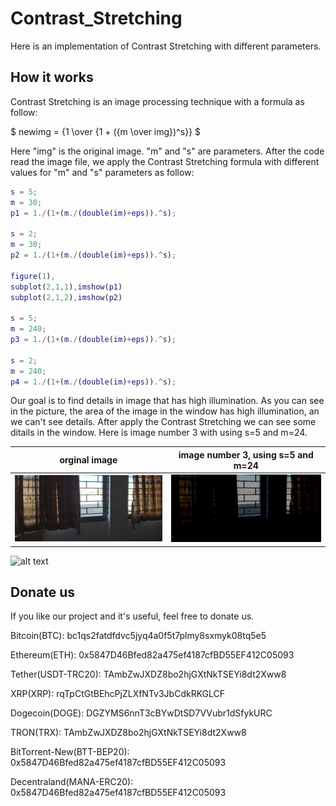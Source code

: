 # Contrast_Stretching

Here is an implementation of Contrast Stretching with different parameters.

## How it works

Contrast Stretching is an image processing technique with a formula as follow:

$ newimg = {1 \over {1 + ({m \over img})^s}} $

Here "img" is the original image. "m" and "s" are parameters. After the code read the image file, we apply the Contrast Stretching formula with different values for "m" and "s" parameters as follow:

```matlab
s = 5;
m = 30;
p1 = 1./(1+(m./(double(im)+eps)).^s);

s = 2;
m = 30;
p2 = 1./(1+(m./(double(im)+eps)).^s);

figure(1), 
subplot(2,1,1),imshow(p1)
subplot(2,1,2),imshow(p2)

s = 5;
m = 240;
p3 = 1./(1+(m./(double(im)+eps)).^s);

s = 2;
m = 240;
p4 = 1./(1+(m./(double(im)+eps)).^s);
```

Our goal is to find details in image that has high illumination. As you can see in the picture, the area of the image in the window has high illumination, an we can't see details. After apply the Contrast Stretching we can see some ditails in the window. Here is image number 3 with using s=5 and m=24.

orginal image             |  image number 3, using s=5 and m=24
:-------------------------:|:-------------------------:
![](https://github.com/bardiadelagah/Contrast_Stretching/blob/main/9.jpg)  |  ![](https://github.com/bardiadelagah/Contrast_Stretching/blob/main/3.jpg)
![alt text]()


## Donate us
If you like our project and it's useful, feel free to donate us.

Bitcoin(BTC): bc1qs2fatdfdvc5jyq4a0f5t7plmy8sxmyk08tq5e5

Ethereum(ETH): 0x5847D46Bfed82a475ef4187cfBD55EF412C05093

Tether(USDT-TRC20): TAmbZwJXDZ8bo2hjGXtNkTSEYi8dt2Xww8

XRP(XRP): rqTpCtGtBEhcPjZLXfNTv3JbCdkRKGLCF

Dogecoin(DOGE): DGZYMS6nnT3cBYwDtSD7VVubr1dSfykURC

TRON(TRX): TAmbZwJXDZ8bo2hjGXtNkTSEYi8dt2Xww8

BitTorrent-New(BTT-BEP20): 0x5847D46Bfed82a475ef4187cfBD55EF412C05093

Decentraland(MANA-ERC20): 0x5847D46Bfed82a475ef4187cfBD55EF412C05093
